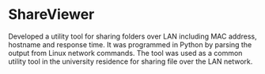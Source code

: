 # ShareViewer
Developed a utility tool for sharing folders over LAN including MAC address, hostname and response time. It was programmed in Python by parsing the output from Linux network commands. The tool was used as a common utility tool in the university residence for sharing file over the LAN network.
